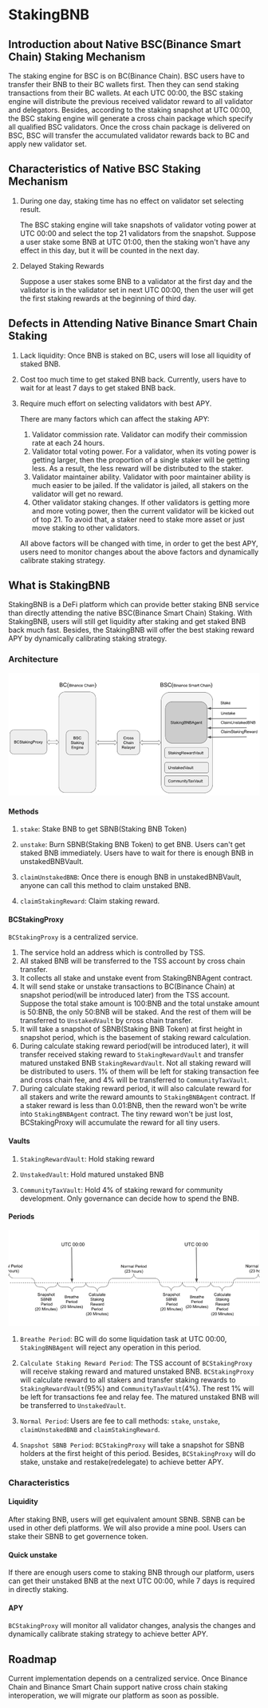 # StakingBNB

## Introduction about Native BSC(Binance Smart Chain) Staking Mechanism

The staking engine for BSC is on BC(Binance Chain). BSC users have to transfer their BNB to their BC wallets first. Then they can send staking transactions from their BC wallets. At each UTC 00:00, the BSC staking engine will distribute the previous received validator reward to all validator and delegators. Besides, according to the staking snapshot at UTC 00:00, the BSC staking engine will generate a cross chain package which specify all qualified BSC validators. Once the cross chain package is delivered on BSC, BSC will transfer the accumulated validator rewards back to BC and apply new validator set.

## Characteristics of Native BSC Staking Mechanism

1. During one day, staking time has no effect on validator set selecting result. 

    The BSC staking engine will take snapshots of validator voting power at UTC 00:00 and select the top 21 validators from the snapshot. Suppose a user stake some BNB at UTC 01:00, then the staking won't have any effect in this day, but it will be counted in the next day.

2. Delayed Staking Rewards

    Suppose a user stakes some BNB to a validator at the first day and the validator is in the validator set in next UTC 00:00, then the user will get the first staking rewards at the beginning of third day.

## Defects in Attending Native Binance Smart Chain Staking 

1. Lack liquidity: Once BNB is staked on BC, users will lose all liquidity of staked BNB.

2. Cost too much time to get staked BNB back. Currently, users have to wait for at least 7 days to get staked BNB back.

3. Require much effort on selecting validators with best APY.
   
   There are many factors which can affect the staking APY: 
   1. Validator commission rate. Validator can modify their commission rate at each 24 hours.
   2. Validator total voting power. For a validator, when its voting power is getting larger, then the proportion of a single staker will be getting less. As a result, the less reward will be distributed to the staker.
   3. Validator maintainer ability. Validator with poor maintainer ability is much easier to be jailed. If the validator is jailed, all stakers on the validator will get no reward.
   4. Other validator staking changes. If other validators is getting more and more voting power, then the current validator will be kicked out of top 21. To avoid that, a staker need to stake more asset or just move staking to other validators.
   
   All above factors will be changed with time, in order to get the best APY, users need to monitor changes about the above factors and dynamically calibrate staking strategy.

## What is StakingBNB

StakingBNB is a DeFi platform which can provide better staking BNB service than directly attending the native BSC(Binance Smart Chain) Staking. With StakingBNB, users will still get liquidity after staking and get staked BNB back much fast. Besides, the StakingBNB will offer the best staking reward APY by dynamically calibrating staking strategy.

### Architecture

![img](./img/architecture.png)

#### Methods

1. `stake`: Stake BNB to get SBNB(Staking BNB Token)

2. `unstake`: Burn SBNB(Staking BNB Token) to get BNB. Users can't get staked BNB immediately. Users have to wait for there is enough BNB in unstakedBNBVault.

3. `claimUnstakedBNB`: Once there is enough BNB in unstakedBNBVault, anyone can call this method to claim unstaked BNB.

4. `claimStakingReward`: Claim staking reward. 

#### BCStakingProxy

`BCStakingProxy` is a centralized service. 

1. The service hold an address which is controlled by TSS. 
2. All staked BNB will be transferred to the TSS account by cross chain transfer.
3. It collects all stake and unstake event from StakingBNBAgent contract.
4. It will send stake or unstake transactions to BC(Binance Chain) at snapshot period(will be introduced later) from the TSS account. Suppose the total stake amount is 100:BNB and the total unstake amount is 50:BNB, the only 50:BNB will be staked. And the rest of them will be transferred to `UnstakedVault` by cross chain transfer.
5. It will take a snapshot of SBNB(Staking BNB Token) at first height in snapshot period, which is the basement of staking reward calculation.
6. During calculate staking reward period(will be introduced later), it will transfer received staking reward to `StakingRewardVault` and transfer matured unstaked BNB `StakingRewardVault`. Not all staking reward will be distributed to users. 1% of them will be left for staking transaction fee and cross chain fee, and 4% will be transferred to `CommunityTaxVault`.
7. During calculate staking reward period, it will also calculate reward for all stakers and write the reward amounts to `StakingBNBAgent` contract. If a staker reward is less than 0.01:BNB, then the reward won't be write into `StakingBNBAgent` contract. The tiny reward won't be just lost, BCStakingProxy will accumulate the reward for all tiny users.

#### Vaults

1. `StakingRewardVault`: Hold staking reward

2. `UnstakedVault`: Hold matured unstaked BNB

3. `CommunityTaxVault`: Hold 4% of staking reward for community development. Only governance can decide how to spend the BNB.

#### Periods

![img](./img/period.png)

1. `Breathe Period`: BC will do some liquidation task at UTC 00:00, `StakingBNBAgent` will reject any operation in this period.

2. `Calculate Staking Reward Period`: The TSS account of `BCStakingProxy` will receive staking reward and matured unstaked BNB. `BCStakingProxy` will calculate reward to all stakers and transfer staking rewards to `StakingRewardVault`(95%) and `CommunityTaxVault`(4%). The rest 1% will be left for transactions fee and relay fee. The matured unstaked BNB will be transferred to `UnstakedVault`.

3. `Normal Period`: Users are fee to call methods: `stake`, `unstake`, `claimUnstakedBNB` and `claimStakingReward`.

4. `Snapshot SBNB Period`: `BCStakingProxy` will take a snapshot for SBNB holders at the first height of this period. Besides, `BCStakingProxy` will do stake, unstake and restake(redelegate) to achieve better APY.

### Characteristics

#### Liquidity

   After staking BNB, users will get equivalent amount SBNB. SBNB can be used in other defi platforms. We will also provide a mine pool. Users can stake their SBNB to get governence token.

#### Quick unstake

   If there are enough users come to staking BNB through our platform, users can get their unstaked BNB at the next UTC 00:00, while 7 days is required in directly staking.

#### APY

   `BCStakingProxy` will monitor all validator changes, analysis the changes and dynamically calibrate staking strategy to achieve better APY.

## Roadmap

Current implementation depends on a centralized service. Once Binance Chain and Binance Smart Chain support native cross chain staking interoperation, we will migrate our platform as soon as possible.


